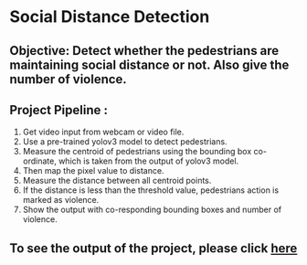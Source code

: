 # Social Distance Detection

## Objective: Detect whether the pedestrians are maintaining social distance or not. Also give the number of violence.

## Project Pipeline :
1. Get video input from webcam or video file.
2. Use a pre-trained yolov3 model to detect pedestrians.
3. Measure the centroid of pedestrians using the bounding box co-ordinate, which is taken from the output of yolov3 model.
4. Then map the pixel value to distance.
5. Measure the distance between all centroid points.
6. If the distance is less than the threshold value, pedestrians action is marked as violence.
7. Show the output with co-responding bounding boxes and number of violence.

## To see the output of the project, please click [here](https://youtu.be/rbtjcTKr-cI)